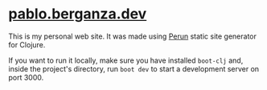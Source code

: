 # [pablo.berganza.dev](https://pablo.berganza.dev)

This is my personal web site. It was made using [Perun](https://perun.io) static site generator for Clojure.

If you want to run it locally, make sure you have installed `boot-clj` and, inside the project's directory, run `boot dev` to start a development server on port 3000.
